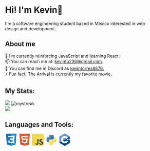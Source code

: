 <h1>Hi! I'm Kevin👋</h1>
<p>I'm a software engineering student based in Mexico interested in web design and development.</h3>

## About me
🌱 I’m currently reinforcing JavaScript and learning React.<br>
📫 You can reach me at: kevintu236@gmail.com.<br>
🤖 You can find me in Discord as <a href="https://discordapp.com/users/764633985280114728">kevintorres8876</strong>.</a><br>
⚡ Fun fact: The Arrival is currently my favorite movie.<br>

## My Stats:


<div align="left">
  <img src="https://github-readme-stats.vercel.app/api?username=kevtorres23&show_icons=true&theme=catppuccin_latte" />
  <img src="https://github-readme-streak-stats.herokuapp.com/?user=kevtorres23&theme=catppuccin_latte" alt="mystreak"/><br>
  <img src="https://github-readme-stats.vercel.app/api/top-langs/?username=kevtorres23&theme=catppuccin_latte&layout=compact"/>
</div>

## Languages and Tools:
<p align="left">
  <a href="https://www.w3schools.com/css/css_intro.asp" target="_blank" rel="noreferrer"> <img src="https://github.com/devicons/devicon/blob/master/icons/css3/css3-original.svg" alt="python" width="40" height="40"/></a>
  <a href="https://www.w3schools.com/html/" target="_blank" rel="noreferrer"> <img src="https://github.com/devicons/devicon/blob/master/icons/html5/html5-original.svg" alt="cplusplus" width="40" height="40"/></a>
  <a href="https://www.w3schools.com/js/" target="_blank" rel="noreferrer"> <img src="https://github.com/devicons/devicon/blob/master/icons/javascript/javascript-original.svg" alt="python" width="40" height="40"/></a>
  <a href="https://www.python.org" target="_blank" rel="noreferrer"> <img src="https://raw.githubusercontent.com/devicons/devicon/master/icons/python/python-original.svg" alt="python" width="40" height="40"/></a>
  <a href="https://www.w3schools.com/cpp/" target="_blank" rel="noreferrer"> <img src="https://raw.githubusercontent.com/devicons/devicon/master/icons/cplusplus/cplusplus-original.svg" alt="cplusplus" width="40" height="40"/></a>
</p>
